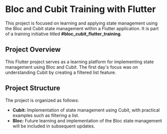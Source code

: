 # Bloc and Cubit Training with Flutter

This project is focused on learning and applying state management using the Bloc and Cubit state management within a Flutter application. It is part of a training initiative titled **#bloc_cubit_flutter_training**.

## Project Overview

This Flutter project serves as a learning platform for implementing state management using Bloc and Cubit. The first day's focus was on understanding Cubit by creating a filtered list feature.

## Project Structure

The project is organized as follows:
- **Cubit:** Implementation of state management using Cubit, with practical examples such as filtering a list.
- **Bloc:** Future learning and implementation of the Bloc state management  will be included in subsequent updates.
